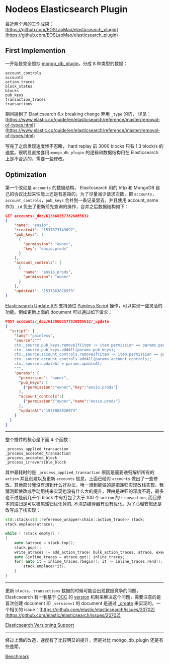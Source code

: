 # Nodeos Elasticsearch Plugin
<!-- ---
title: Nodeos Elasticsearch Plugin
date: 2018-09-24 22:56:12
tags: eos
--- -->
最近两个月的工作成果：[https://github.com/EOSLaoMao/elasticsearch_plugin](https://github.com/EOSLaoMao/elasticsearch_plugin)

## First Implemention

一开始是完全照抄 [mongo_db_plugin](https://github.com/EOSIO/eos/tree/master/plugins/mongo_db_plugin)，分成 8 种类型的数据：

```text
account_controls
accounts
action_traces
block_states
blocks
pub_keys
transaction_traces
transactions
```

期间碰到了 Elasticsearch 6.x breaking change 弃用 `_type` 的坑， 详见：
[https://www.elastic.co/guide/en/elasticsearch/reference/master/removal-of-types.html](https://www.elastic.co/guide/en/elasticsearch/reference/master/removal-of-types.html)

写完了之后发现速度惨不忍睹， hard replay 前 3000 blocks 只有 1.3 block/s 的速度。很明显直接套用 `mongo_db_plugin` 的逻辑和数据结构用在 Elasticsearch 上是不合适的，需要一些修改。

## Optimization

第一个改动是 `accounts` 的数据结构， Elasitcsearch 用的 http 和 MongoDB 自己的协议比起来性能上还是有差距的，为了尽量减少请求次数，把 `accounts`，`account_controls`，`pub_keys` 合并到一条记录里去，并且使用 account_name 作为 `_id` 免去了更新前先查询的操作，合并之后数据结构如下：

```json
GET accounts/_doc/6138663577826885632
{
    "name": "eosio",
    "createAt": "1537873749097",
    "pub_keys": [
      {
        "permission": "owner",
        "key": "eosio.prods"
      }
    ],
    "account_controls": [
      {
        "name": "eosio.prods",
        "permission": "owner"
      }
    ],
    "updateAt": "1537863826973"
}
```

[Elasticsearch Update API](https://www.elastic.co/guide/en/elasticsearch/reference/current/docs-update.html) 支持通过 [Painless Script](https://www.elastic.co/guide/en/elasticsearch/painless/6.4/painless-lang-spec.html) 操作，可以实现一些灵活的功能。例如更新上面的 document 可以通过如下请求：

```json
POST accounts/_doc/6138663577826885632/_update
{
  "script": {
    "lang":"painless",
    "source":"""
    ctx._source.pub_keys.removeIf(item -> item.permission == params.permission);
    ctx._source.pub_keys.addAll(params.pub_keys);
    ctx._source.account_controls.removeIf(item -> item.permission == params.permission);
    ctx._source.account_controls.addAll(params.account_controls);
    ctx._source.updateAt = params.updateAt;
    """,
    "params": {
      "permission": "owner",
      "pub_keys": [
        {"permission":"owner","key":"eosio.prods"}  
      ],
      "account_controls":[
        {"permission":"owner","name":"eosio.prods"}
      ],
      "updateAt":"1537863826973"
    }
  }
}
```

----------------
整个插件的核心是下面 4 个函数：

```text
_process_applied_transaction
_process_accepted_transaction
_process_accepted_block
_process_irreversible_block
```

其中最耗时的是 `_process_applied_transaction` 原因是需要递归解析所有的 `action` 并且创建以及更新 `accounts` 信息，上面已经对 `accounts` 做出了一些修改。其他部分我没有想到什么好办法，唯一想到能做的是把递归实现改栈实现。我猜测即使改成手动用栈来实现也没有什么大的提升，理由是递归的深度不高，最多也不过是前几千个 block 中有打包了大于 100 个 `action` 的 `transaction`, 而且原本的递归是可以被尾递归优化掉的, 不清楚编译器有没有优化。为了心理安慰还是改写成了栈实现：

```c++
std::stack<std::reference_wrapper<chain::action_trace>> stack;
stack.emplace(atrace);

while ( !stack.empty() )
{
    auto &atrace = stack.top();
    stack.pop();
    write_atraces |= add_action_trace( bulk_action_traces, atrace, executed, now );
    auto &inline_traces = atrace.get().inline_traces;
    for( auto it = inline_traces.rbegin(); it != inline_traces.rend(); ++it ) {
        stack.emplace(*it);
    }
}
```

----------------

更新 `blocks`，`transactions` 数据的时候可能会出现数据竞争的问题，Elasticsearch 有一套基于 [OCC](https://en.wikipedia.org/wiki/Optimistic_concurrency_control) 的 [version](https://www.elastic.co/guide/en/elasticsearch/reference/current/docs-index_.html#index-versioning) 机制来解决这个问题，需要注意的是首次创建 document 即 `_version=1` 的 document 是通过 [_create](https://www.elastic.co/guide/en/elasticsearch/reference/current/docs-index_.html#operation-type) 来实现的。一个相关的 issue：[https://github.com/elastic/elasticsearch/issues/20702](https://github.com/elastic/elasticsearch/issues/20702)

[Elasticsearch Versioning Support](https://www.elastic.co/blog/elasticsearch-versioning-support)

----------------

经过上面的改造，速度有了比较明显的提升，但是对比 mongo_db_plugin 还是有些差距。

[Benchmark](https://github.com/EOSLaoMao/elasticsearch_plugin/blob/master/benchmark.md)